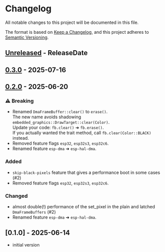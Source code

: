 # Changelog

All notable changes to this project will be documented in this file.

The format is based on [Keep a Changelog](https://keepachangelog.com/en/1.0.0/),
and this project adheres to [Semantic Versioning](https://semver.org/spec/v2.0.0.html).

<!-- next-header -->

## [Unreleased] - ReleaseDate

## [0.3.0] - 2025-07-16

## [0.2.0] - 2025-06-20

### ⚠️ Breaking

* Renamed `DmaFrameBuffer::clear()` to `erase()`.  
  The new name avoids shadowing `embedded_graphics::DrawTarget::clear(Color)`.  
  Update your code: `fb.clear()` ➜ `fb.erase()`.  
  If you actually wanted the trait method, call `fb.clear(Color::BLACK)` instead.
* Removed feature flags `esp32`, `esp32s3`, `esp32c6`.
* Renamed feature `esp-dma` ➜ `esp-hal-dma`.

### Added

* `skip-black-pixels` feature that gives a performance boot in some cases (#2)
* Removed feature flags `esp32`, `esp32s3`, `esp32c6`.

### Changed

* almost double(!) performance of the set_pixel in the plain and latched
  `DmaFrameBuffers` (#2)
* Renamed feature `esp-dma` ➜ `esp-hal-dma`.

## [0.1.0] - 2025-06-14

* initial version

<!-- next-url -->
[Unreleased]: https://github.com/liebman/hub75-framebuffer/compare/v0.3.0...HEAD
[0.3.0]: https://github.com/liebman/hub75-framebuffer/compare/v0.2.0...v0.3.0
[0.2.0]: https://github.com/liebman/hub75-framebuffer/compare/v0.1.0...v0.2.0
